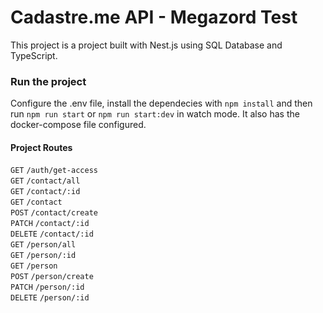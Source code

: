 # Cadastre.me API - Megazord Test

This project is a project built with Nest.js using SQL Database and TypeScript.

### Run the project

Configure the .env file, install the dependecies with `npm install` and then run `npm run start` or `npm run start:dev` in watch mode.
It also has the docker-compose file configured.

#### Project Routes
`GET`      `/auth/get-access`  
`GET`      `/contact/all`  
`GET`      `/contact/:id`  
`GET`      `/contact`  
`POST`     `/contact/create`  
`PATCH`    `/contact/:id`  
`DELETE`   `/contact/:id`  
`GET`      `/person/all`  
`GET`      `/person/:id`  
`GET`      `/person`  
`POST`     `/person/create`  
`PATCH`    `/person/:id`  
`DELETE`   `/person/:id`  
